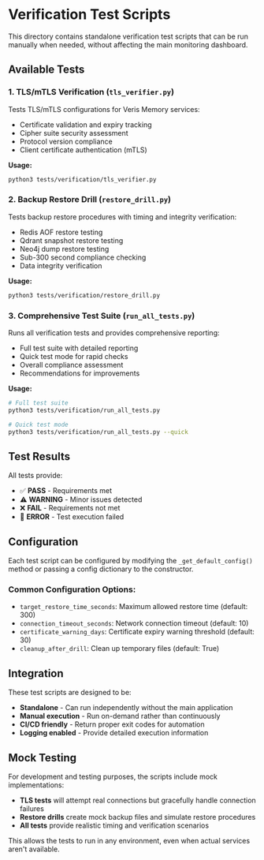 # Verification Test Scripts

This directory contains standalone verification test scripts that can be run manually when needed, without affecting the main monitoring dashboard.

## Available Tests

### 1. TLS/mTLS Verification (`tls_verifier.py`)
Tests TLS/mTLS configurations for Veris Memory services:
- Certificate validation and expiry tracking
- Cipher suite security assessment  
- Protocol version compliance
- Client certificate authentication (mTLS)

**Usage:**
```bash
python3 tests/verification/tls_verifier.py
```

### 2. Backup Restore Drill (`restore_drill.py`)
Tests backup restore procedures with timing and integrity verification:
- Redis AOF restore testing
- Qdrant snapshot restore testing
- Neo4j dump restore testing
- Sub-300 second compliance checking
- Data integrity verification

**Usage:**
```bash
python3 tests/verification/restore_drill.py
```

### 3. Comprehensive Test Suite (`run_all_tests.py`)
Runs all verification tests and provides comprehensive reporting:
- Full test suite with detailed reporting
- Quick test mode for rapid checks
- Overall compliance assessment
- Recommendations for improvements

**Usage:**
```bash
# Full test suite
python3 tests/verification/run_all_tests.py

# Quick test mode
python3 tests/verification/run_all_tests.py --quick
```

## Test Results

All tests provide:
- ✅ **PASS** - Requirements met
- ⚠️ **WARNING** - Minor issues detected
- ❌ **FAIL** - Requirements not met
- 🚨 **ERROR** - Test execution failed

## Configuration

Each test script can be configured by modifying the `_get_default_config()` method or passing a config dictionary to the constructor.

### Common Configuration Options:
- `target_restore_time_seconds`: Maximum allowed restore time (default: 300)
- `connection_timeout_seconds`: Network connection timeout (default: 10)
- `certificate_warning_days`: Certificate expiry warning threshold (default: 30)
- `cleanup_after_drill`: Clean up temporary files (default: True)

## Integration

These test scripts are designed to be:
- **Standalone** - Can run independently without the main application
- **Manual execution** - Run on-demand rather than continuously
- **CI/CD friendly** - Return proper exit codes for automation
- **Logging enabled** - Provide detailed execution information

## Mock Testing

For development and testing purposes, the scripts include mock implementations:
- **TLS tests** will attempt real connections but gracefully handle connection failures
- **Restore drills** create mock backup files and simulate restore procedures
- **All tests** provide realistic timing and verification scenarios

This allows the tests to run in any environment, even when actual services aren't available.